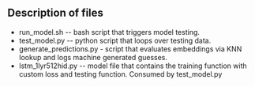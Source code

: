 ## Description of files
* run_model.sh	-- bash script that triggers model testing.
* test_model.py -- python script that loops over testing data.
* generate_predictions.py	- script that evaluates embeddings via KNN lookup and logs machine generated guesses.
* lstm_1lyr512hid.py -- model file that contains the training function with custom loss and testing function. Consumed by test_model.py	

